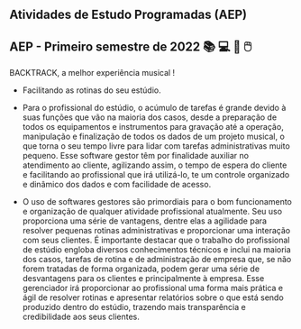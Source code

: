Atividades de Estudo Programadas (AEP)
-
AEP - Primeiro semestre de 2022 📚 💻 🎵 🖱️
--

BACKTRACK, a melhor experiência musical !

- Facilitando as rotinas do seu estúdio.

- Para o profissional do estúdio, o acúmulo de tarefas é grande devido à suas
    funções que vão na maioria dos casos, desde a preparação de todos os
    equipamentos e instrumentos para gravação até a operação, manipulação e
    finalização de todos os dados de um projeto musical, o que torna o seu tempo livre
    para lidar com tarefas administrativas muito pequeno. Esse software gestor têm por finalidade auxiliar no atendimento ao cliente,
    agilizando assim, o tempo de espera do cliente e facilitando ao profissional que irá
    utilizá-lo, te um controle organizado e dinâmico dos dados e com facilidade de
    acesso.
    
- O uso de softwares gestores são primordiais para o bom funcionamento e
                organização de qualquer atividade profissional atualmente. Seu uso proporciona
                uma série de vantagens, dentre elas a agilidade para resolver pequenas rotinas
                administrativas e proporcionar uma interação com seus clientes.
                É importante destacar que o trabalho do profissional de estúdio engloba
                diversos conhecimentos técnicos e inclui na maioria dos casos, tarefas de rotina e de
                administração de empresa que, se não forem tratadas de forma organizada, podem
                gerar uma série de desvantagens para os clientes e principalmente à empresa.
                Esse gerenciador irá proporcionar ao profissional uma forma mais prática e
                ágil de resolver rotinas e apresentar relatórios sobre o que está sendo produzido
                dentro do estúdio, trazendo mais transparência e credibilidade aos seus clientes.
